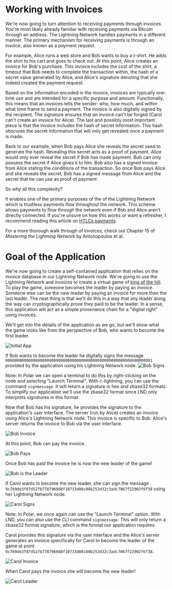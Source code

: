 # Working with Invoices

We're now going to turn attention to receiving payments through invoices. You're most likely already familiar with receiving payments via Bitcoin through an address. The Lightning Network handles payments in a different manner. The primary mechanism for receiving payments is through an invoice, also known as a payment request.

For example, Alice runs a web store and Bob wants to buy a t-shirt. He adds the shirt to his cart and goes to check out. At this point, Alice creates an invoice for Bob's purchase. This invoice includes the cost of the shirt, a timeout that Bob needs to complete the transaction within, the hash of a secret value generated by Alice, and Alice's signature denoting that she indeed created the payment request.

Based on the information encoded in the invoice, invoices are typically one-time use and are intended for a specific purpose and amount. Functionally, this means that an invoices tells the sender: who, how much, and within what time frame to send a payment. The invoice is also digitally signed by the recipient. The signature ensures that an invoice can't be forged (Carol can't create an invoice for Alice). The last and possibly most important piece is that the invoice includes the hash of secret information. This hash obscures the secret information that will only get revealed once a payment is made.

Back to our example, when Bob pays Alice she reveals the secret used to generate the hash. Revealing this secret acts as a proof of payment. Alice would only ever reveal the secret if Bob has made payment. Bob can only possess the secret if Alice gives it to him. Bob also has a signed invoice from Alice stating the conditions of the transaction. So once Bob pays Alice and she reveals the secret, Bob has a signed message from Alice and the secret that he can use as proof of payment.

So why all this complexity?

It enables one of the primary purposes of the of the Lightning Network which is trustless payments flow throughout the network. This scheme allows payments to flow through the network even if Bob and Alice aren't directly connected. If you're unsure on how this works or want a refresher, I recommend reading this article on [HTLCs payments](https://medium.com/@peter_r/visualizing-htlcs-and-the-lightning-networks-dirty-little-secret-cb9b5773a0).

For a more thorough walk through of invoices, check out Chapter 15 of _Mastering the Lightning Network_ by Antonopoulos et al.

# Goal of the Application

We're now going to create a self-contained application that relies on the invoice database in our Lightning Network node. We're going to use the Lightning Network and invoices to create a virtual game of [king of the hill](<https://en.wikipedia.org/wiki/King_of_the_Hill_(game)>). To play the game, someone becomes the leader by paying an invoice. Someone else can be the new leader by paying an invoice for more than the last leader. The neat thing is that we'll do this in a way that any leader along the way can cryptographically prove they paid to be the leader. In a sense, this application will act as a simple provenance chain for a "digital right" using invoices.

We'll get into the details of the application as we go, but we'll show what the game looks like from the perspective of Bob, who wants to become the first leader.

![Initial App](../images/ch2_app_01.png)

If Bob wants to become the leader he digitally signs the message `0000000000000000000000000000000000000000000000000000000000000001` provided by the application using his Lightning Network node.
![Bob Signs](../images/ch2_app_02.png)

Note: In Polar we can open a terminal to do this by right-clicking on the node and selecting "Launch Terminal". With c-lightning, you can use the command `signmessage`. It will return a signature in hex and zbase32 formats. To simplify our application we'll use the zbase32 format since LND only interprets signatures in this format.

Now that Bob has his signature, he provides the signature to the application's user interface. The server (run by Alice) creates an invoice using Alice's Lightning Network node. This invoice is specific to Bob. Alice's server returns the invoice to Bob via the user interface.

![Bob Invoice](../images/ch2_app_03.png)

At this point, Bob can pay the invoice.

![Bob Pays](../images/ch2_app_04.png)

Once Bob has paid the invoice he is now the new leader of the game!

![Bob is the Leader](../images/ch2_app_05.png)

If Carol wants to become the new leader, she can sign the message `9c769de3f07d527b7787969d8f10733d86c08b253d32c3adc7067f22902f6f38` using her Lightning Network node.

![Carol Signs](../images/ch2_app_06.png)

Note: In Polar, we once again can use the "Launch Terminal" option. With LND, you can also use the CLI command `signmessage`. This will only return a zbase32 format signature, which is the format our application requires.

Carol provides this signature via the user interface and the Alice's server generates an invoice specifically for Carol to become the leader of the game at point `9c769de3f07d527b7787969d8f10733d86c08b253d32c3adc7067f22902f6f38`.

![Carol Invoice](../images/ch2_app_07.png)

When Carol pays the invoice she will become the new leader!

![Carol Leader](../images/ch2_app_08.png)
